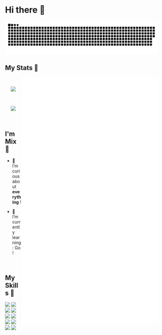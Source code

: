 # Hi there 👋

![GitHub Snake](assets/github-contribution-grid-snake.svg)
<br/>

## My Stats 🥰

<a>
  <img align="right" width="450px" src="./github-metrics.svg" />
</a>
<br/>
<p align="center">
  <img width="300px" src="https://count.getloli.com/get/@Zxis233?theme=rule34"></img>
</img>
</p>
<br/>
<p align="center">
  <img width="300px" src="https://mystats-rosy.vercel.app/api/top-langs/?username=Zxis233&layout=compact&theme=transparent"></img>
</p>
<br/>

<!-- linear-gradient(111deg,#44a08d,#093637)-->
<!-- linear-gradient(111deg,#8e9eab,#eef2f3)-->

<!-- [![Esing's GitHub stats](https://mystats-rosy.vercel.app/api?username=Zxis233&count_private=true&theme=transparent&layout=compact)](https://github.com/anuraghazra/github-readme-stats) -->

<!-- [//]:(&title_color=35ffba&text_color=feeeed) -->

## I'm **Mix** 🤩

- 🔭 I’m curious about **everything** !

- 🌱 I’m currently learning: Go !

<br/>

## **My Skills** 🌟  

![](https://img.shields.io/badge/-Git-f05032?style=flat-square&logo=git&logoColor=fff)
![](https://img.shields.io/badge/-Linux-fcc624?style=flat-square&logo=Linux&logoColor=000)
![](https://img.shields.io/badge/-NGINX-009639?style=flat-square&logo=nginx&logoColor=fff)
![](https://img.shields.io/badge/-Photoshop-31a8ff?style=flat-square&logo=adobe-photoshop&logoColor=fff)
![](https://img.shields.io/badge/-PremierPro-8a1874?style=flat-square&logo=adobepremierepro&logoColor=fff)
![](https://img.shields.io/badge/-Python-3776ab?style=flat-square&logo=Python&logoColor=fff)
![](https://img.shields.io/badge/-Arduino-008184?style=flat-square&logo=Arduino&logoColor=fff)
![](https://img.shields.io/badge/-Markdown-9aa7b1?style=flat-square&logo=markdown&logoColor=fff)
![](https://img.shields.io/badge/-C++-e18a3b?style=flat-square&logo=cplusplus&logoColor=fff)
![](https://img.shields.io/badge/-Pug-4c8045?style=flat-square&logo=pug&logoColor=fff)
